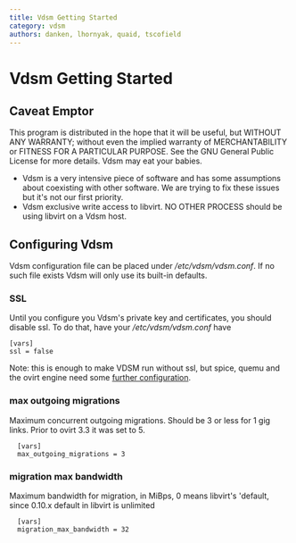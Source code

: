 ```yaml
---
title: Vdsm Getting Started
category: vdsm
authors: danken, lhornyak, quaid, tscofield
---
```


# Vdsm Getting Started

## Caveat Emptor

This program is distributed in the hope that it will be useful, but WITHOUT ANY WARRANTY; without even the implied warranty of MERCHANTABILITY or FITNESS FOR A PARTICULAR PURPOSE. See the GNU General Public License for more details. Vdsm may eat your babies.

*   Vdsm is a very intensive piece of software and has some assumptions about coexisting with other software. We are trying to fix these issues but it's not our first priority.
*   Vdsm exclusive write access to libvirt. NO OTHER PROCESS should be using libvirt on a Vdsm host.

## Configuring Vdsm

Vdsm configuration file can be placed under */etc/vdsm/vdsm.conf*. If no such file exists Vdsm will only use its built-in defaults.

### SSL

Until you configure you Vdsm's private key and certificates, you should disable ssl. To do that, have your */etc/vdsm/vdsm.conf* have

    [vars]
    ssl = false

Note: this is enough to make VDSM run without ssl, but spice, quemu and the ovirt engine need some [further configuration](/develop/developer-guide/vdsm/connecting-development-vdsm-to-engine/).

### max outgoing migrations

Maximum concurrent outgoing migrations. Should be 3 or less for 1 gig links. Prior to ovirt 3.3 it was set to 5.

      [vars]
      max_outgoing_migrations = 3

### migration max bandwidth

Maximum bandwidth for migration, in MiBps, 0 means libvirt's 'default, since 0.10.x default in libvirt is unlimited

      [vars]
      migration_max_bandwidth = 32

